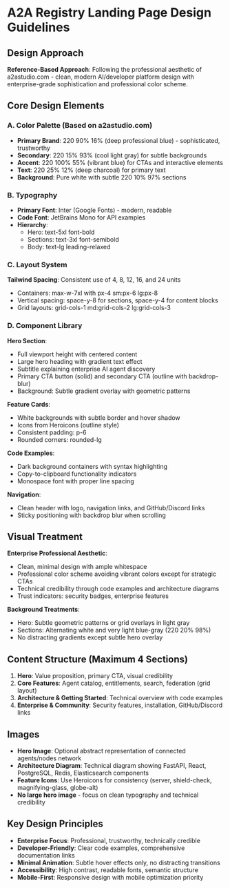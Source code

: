 # A2A Registry Landing Page Design Guidelines

## Design Approach
**Reference-Based Approach**: Following the professional aesthetic of a2astudio.com - clean, modern AI/developer platform design with enterprise-grade sophistication and professional color scheme.

## Core Design Elements

### A. Color Palette (Based on a2astudio.com)
- **Primary Brand**: 220 90% 16% (deep professional blue) - sophisticated, trustworthy
- **Secondary**: 220 15% 93% (cool light gray) for subtle backgrounds
- **Accent**: 220 100% 55% (vibrant blue) for CTAs and interactive elements
- **Text**: 220 25% 12% (deep charcoal) for primary text
- **Background**: Pure white with subtle 220 10% 97% sections

### B. Typography
- **Primary Font**: Inter (Google Fonts) - modern, readable
- **Code Font**: JetBrains Mono for API examples
- **Hierarchy**: 
  - Hero: text-5xl font-bold
  - Sections: text-3xl font-semibold
  - Body: text-lg leading-relaxed

### C. Layout System
**Tailwind Spacing**: Consistent use of 4, 8, 12, 16, and 24 units
- Containers: max-w-7xl with px-4 sm:px-6 lg:px-8
- Vertical spacing: space-y-8 for sections, space-y-4 for content blocks
- Grid layouts: grid-cols-1 md:grid-cols-2 lg:grid-cols-3

### D. Component Library

**Hero Section**:
- Full viewport height with centered content
- Large hero heading with gradient text effect
- Subtitle explaining enterprise AI agent discovery
- Primary CTA button (solid) and secondary CTA (outline with backdrop-blur)
- Background: Subtle gradient overlay with geometric patterns

**Feature Cards**:
- White backgrounds with subtle border and hover shadow
- Icons from Heroicons (outline style)
- Consistent padding: p-6
- Rounded corners: rounded-lg

**Code Examples**:
- Dark background containers with syntax highlighting
- Copy-to-clipboard functionality indicators
- Monospace font with proper line spacing

**Navigation**:
- Clean header with logo, navigation links, and GitHub/Discord links
- Sticky positioning with backdrop blur when scrolling

## Visual Treatment

**Enterprise Professional Aesthetic**:
- Clean, minimal design with ample whitespace
- Professional color scheme avoiding vibrant colors except for strategic CTAs
- Technical credibility through code examples and architecture diagrams
- Trust indicators: security badges, enterprise features

**Background Treatments**:
- Hero: Subtle geometric patterns or grid overlays in light gray
- Sections: Alternating white and very light blue-gray (220 20% 98%)
- No distracting gradients except subtle hero overlay

## Content Structure (Maximum 4 Sections)

1. **Hero**: Value proposition, primary CTA, visual credibility
2. **Core Features**: Agent catalog, entitlements, search, federation (grid layout)
3. **Architecture & Getting Started**: Technical overview with code examples
4. **Enterprise & Community**: Security features, installation, GitHub/Discord links

## Images
- **Hero Image**: Optional abstract representation of connected agents/nodes network
- **Architecture Diagram**: Technical diagram showing FastAPI, React, PostgreSQL, Redis, Elasticsearch components
- **Feature Icons**: Use Heroicons for consistency (server, shield-check, magnifying-glass, globe-alt)
- **No large hero image** - focus on clean typography and technical credibility

## Key Design Principles
- **Enterprise Focus**: Professional, trustworthy, technically credible
- **Developer-Friendly**: Clear code examples, comprehensive documentation links
- **Minimal Animation**: Subtle hover effects only, no distracting transitions
- **Accessibility**: High contrast, readable fonts, semantic structure
- **Mobile-First**: Responsive design with mobile optimization priority